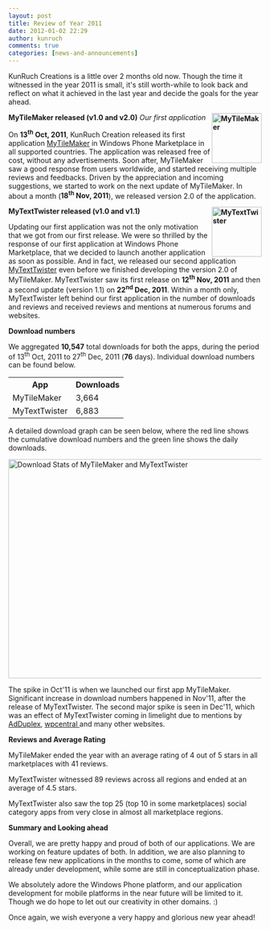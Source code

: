 ```yaml
---
layout: post
title: Review of Year 2011
date: 2012-01-02 22:29
author: kunruch
comments: true
categories: [news-and-announcements]
---
```

KunRuch Creations is a little over 2 months old now. Though the time it witnessed in the year 2011 is small, it's still worth-while to look back and reflect on what it achieved in the last year and decide the goals for the year ahead.

<strong><img align="right" class="size-full wp-image-14" title="mytilemaker99" src="http://kunruchcreations.com/wp-content/uploads/2011/12/mytilemaker99.png" alt="MyTileMaker" width="99" height="99" />MyTileMaker released (v1.0 and v2.0)</strong>
<em>Our first application</em>

On <strong>13<sup>th</sup> Oct, 2011</strong>, KunRuch Creation released its first application <a title="MyTileMaker" href="http://kunruchcreations.com/mytilemaker/" target="_blank">MyTileMaker</a> in Windows Phone Marketplace in all supported countries. The application was released free of cost, without any advertisements. Soon after, MyTileMaker saw a good response from users worldwide, and started receiving multiple reviews and feedbacks. Driven by the appreciation and incoming suggestions, we started to work on the next update of MyTileMaker. In about a month (<strong>18<sup>th</sup> Nov, 2011</strong>), we released version 2.0 of the application.

<strong><img align="right" class="alignright size-full wp-image-13" title="MyTextTwister" src="http://kunruchcreations.com/wp-content/uploads/2011/12/mytexttwister99.png" alt="MyTextTwister" width="99" height="99" />MyTextTwister released (v1.0 and v1.1)</strong>

Updating our first application was not the only motivation that we got from our first release. We were so thrilled by the response of our first application at Windows Phone Marketplace, that we decided to launch another application as soon as possible. And in fact, we released our second application <a title="MyTextTwister" href="http://kunruchcreations.com/mytexttwister/" target="_blank">MyTextTwister</a> even before we finished developing the version 2.0 of MyTileMaker. MyTextTwister saw its first release on <strong>12<sup>th</sup> Nov, 2011</strong> and then a second update (version 1.1) on <strong>22<sup>nd</sup> Dec, 2011</strong>. Within a month only, MyTextTwister left behind our first application in the number of downloads and reviews and received reviews and mentions at numerous forums and websites.

<strong>Download numbers</strong>

We aggregated <strong>10,547</strong> total downloads for both the apps, during the period of 13<sup>th</sup> Oct, 2011 to 27<sup>th</sup> Dec, 2011 (<strong>76</strong> days). Individual download numbers can be found below.

<table cellspacing="0" cellpadding="0">
<tbody>
<tr>
<th>App</th>
<th>Downloads</th>
</tr>
<tr>
<td>MyTileMaker</td>
<td>3,664</td>
</tr>
<tr>
<td>MyTextTwister</td>
<td>6,883</td>
</tr>
</tbody>
</table>

A detailed download graph can be seen below, where the red line shows the cumulative download numbers and the green line shows the daily downloads.

<img class="aligncenter size-full wp-image-324" title="Download Stats" src="http://kunruchcreations.com/wp-content/uploads/2012/01/stats.png" alt="Download Stats of MyTileMaker and MyTextTwister" width="903" height="435" />

The spike in Oct'11 is when we launched our first app MyTileMaker. Significant increase in download numbers happened in Nov'11, after the release of MyTextTwister. The second major spike is seen in Dec'11, which was an effect of MyTextTwister coming in limelight due to mentions by <a title="And 250,000 Impression Holiday Present Goes To …" href="http://blog.adduplex.com/2011/12/and-250000-impression-holiday-present.html" target="_blank">AdDuplex</a>, <a title="Add a twist to your messages with MyTextTwister" href="http://www.wpcentral.com/add-twist-your-messages-mytexttwister" target="_blank">wpcentral </a>and many other websites.

<strong>Reviews and Average Rating</strong>

MyTileMaker ended the year with an average rating of 4 out of 5 stars in all marketplaces with 41 reviews.

MyTextTwister witnessed 89 reviews across all regions and ended at an average of 4.5 stars.

MyTextTwister also saw the top 25 (top 10 in some marketplaces) social category apps from very close in almost all marketplace regions.

<strong>Summary and Looking ahead</strong>

Overall, we are pretty happy and proud of both of our applications. We are working on feature updates of both. In addition, we are also planning to release few new applications in the months to come, some of which are already under development, while some are still in conceptualization phase.

We absolutely adore the Windows Phone platform, and our application development for mobile platforms in the near future will be limited to it. Though we do hope to let out our creativity in other domains. :)

Once again, we wish everyone a very happy and glorious new year ahead!
